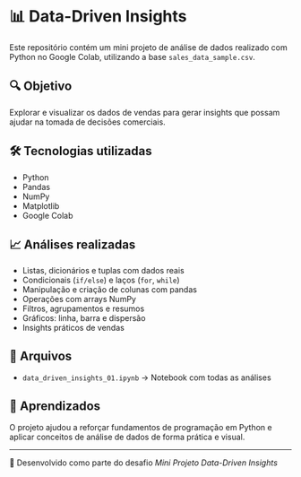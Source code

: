 # 📊 Data-Driven Insights

Este repositório contém um mini projeto de análise de dados realizado com Python no Google Colab, utilizando a base `sales_data_sample.csv`.

## 🔍 Objetivo

Explorar e visualizar os dados de vendas para gerar insights que possam ajudar na tomada de decisões comerciais.

## 🛠 Tecnologias utilizadas

- Python
- Pandas
- NumPy
- Matplotlib
- Google Colab

## 📈 Análises realizadas

- Listas, dicionários e tuplas com dados reais
- Condicionais (`if/else`) e laços (`for`, `while`)
- Manipulação e criação de colunas com pandas
- Operações com arrays NumPy
- Filtros, agrupamentos e resumos
- Gráficos: linha, barra e dispersão
- Insights práticos de vendas

## 📁 Arquivos

- `data_driven_insights_01.ipynb` → Notebook com todas as análises

## 🧠 Aprendizados

O projeto ajudou a reforçar fundamentos de programação em Python e aplicar conceitos de análise de dados de forma prática e visual.

---

🔗 Desenvolvido como parte do desafio *Mini Projeto Data-Driven Insights*


